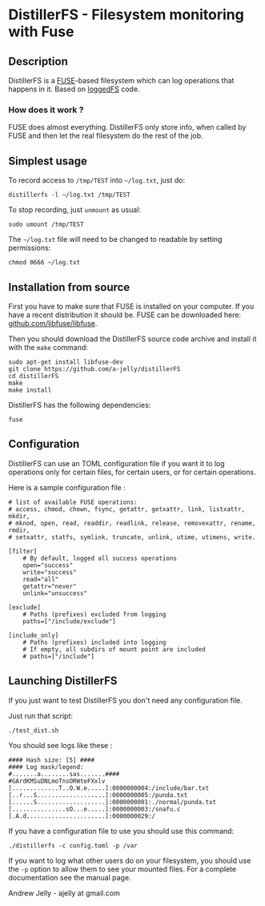 # DistillerFS - Filesystem monitoring with Fuse

## Description

DistillerFS is a [FUSE](https://en.wikipedia.org/wiki/Filesystem_in_Userspace)-based filesystem which can log operations that happens in it.
Based on [loggedFS](https://github.com/rflament/loggedfs) code.

### How does it work ?

FUSE does almost everything. DistillerFS only store info, when called by FUSE and then let the real filesystem do the rest of the job.

## Simplest usage

To record access to `/tmp/TEST` into `~/log.txt`, just do:

    distillerfs -l ~/log.txt /tmp/TEST

To stop recording, just `unmount` as usual:

    sudo umount /tmp/TEST

The `~/log.txt` file will need to be changed to readable by setting permissions:

    chmod 0666 ~/log.txt

## Installation from source

First you have to make sure that FUSE is installed on your computer.
If you have a recent distribution it should be. FUSE can be downloaded here: [github.com/libfuse/libfuse](https://github.com/libfuse/libfuse).

Then you should download the DistillerFS source code archive and install it with the `make` command:

    sudo apt-get install libfuse-dev
    git clone https://github.com/a-jelly/distillerFS
    cd distillerFS
    make
    make install

DistillerFS has the following dependencies:

    fuse

## Configuration

DistillerFS can use an TOML configuration file if you want it to log operations only for certain files, for certain users, or for certain operations.

Here is a sample configuration file :
```
# list of available FUSE operations:
# access, chmod, chown, fsync, getattr, getxattr, link, listxattr, mkdir,
# mknod, open, read, readdir, readlink, release, removexattr, rename, rmdir,
# setxattr, statfs, symlink, truncate, unlink, utime, utimens, write.

[filter]
    # By default, logged all success operations
    open="success"
    write="success"
    read="all"
    getattr="never"
    unlink="unsuccess"

[exclude]
    # Paths (prefixes) excluded from logging
    paths=["/include/exclude"]

[include_only]
    # Paths (prefixes) included into logging
    # If empty, all subdirs of mount point are included
    # paths=["/include"]
```

## Launching DistillerFS

If you just want to test DistillerFS you don't need any configuration file.

Just run that script:

    ./test_dist.sh

You should see logs like these :

```
#### Hash size: [5] ####
#### Log mask/legend:
#.......a........sas.......####
#GArdKMSuDNLmoTnsORWteFXxlv
[.............T..O.W.e.....]:0000000004:/include/bar.txt
[..r...S...................]:0000000005:/punda.txt
[......S...................]:0000000001:./normal/punda.txt
[...............sO...e.....]:0000000003:/snafu.c
[.A.d......................]:0000000029:/
```

If you have a configuration file to use you should use this command:

    ./distillerfs -c config.toml -p /var

If you want to log what other users do on your filesystem, you should use the `-p` option to allow them to see your mounted files. For a complete documentation see the manual page.

Andrew Jelly - ajelly at gmail.com
